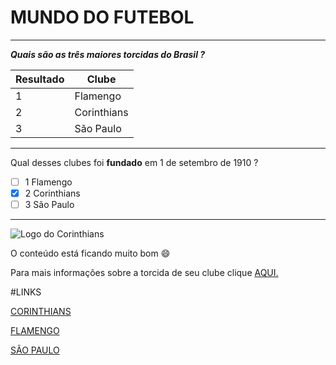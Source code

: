 
# MUNDO DO FUTEBOL 

------------------------------



***Quais são as três maiores torcidas do Brasil ?***


| Resultado   | Clube |
| ----------- | ----------- |
| 1           | Flamengo    |   
| 2           | Corinthians |
| 3           | São Paulo   | 

------------------------------

Qual desses clubes foi **fundado** em 1 de setembro de  1910 ?

-  [ ] 1 Flamengo
-  [x] 2 Corinthians
-  [ ] 3 São Paulo   

------------------------------

![ Logo do Corinthians](https://images.app.goo.gl/bYvf4LfgCYJT7Xv29)

O conteúdo  está ficando muito bom :smile:

Para mais informações sobre a torcida de seu clube clique  [AQUI.](https://pt.wikipedia.org/wiki/Lista_das_maiores_torcidas_de_futebol_do_Brasil)

#LINKS

[CORINTHIANS](https://www.fieltorcedor.com.br)

[FLAMENGO](https://www.nrnoficial.com.br)

[SÃO PAULO](https://www.sociotorcedor.com.br/)







